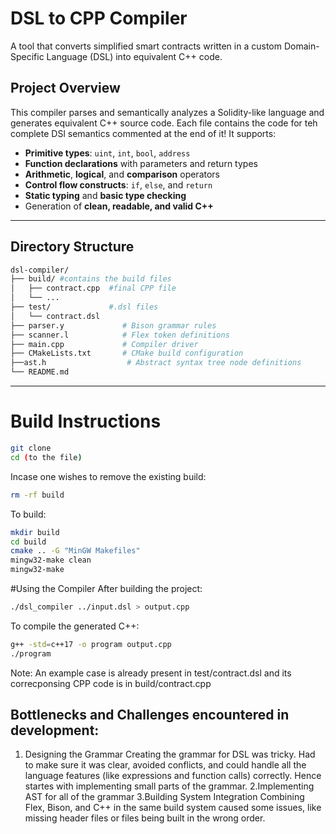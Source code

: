 # DSL to CPP Compiler 

A tool that converts simplified smart contracts written in a custom Domain-Specific Language (DSL) into equivalent C++ code.

## Project Overview

This compiler parses and semantically analyzes a Solidity-like language and generates equivalent C++ source code. 
Each file contains the code for teh complete DSl semantics commented at the end of it!
It supports:

- **Primitive types**: `uint`, `int`, `bool`, `address`
- **Function declarations** with parameters and return types
- **Arithmetic**, **logical**, and **comparison** operators
- **Control flow constructs**: `if`, `else`, and `return`
- **Static typing** and **basic type checking**
- Generation of **clean, readable, and valid C++**

---
## Directory Structure
```bash
dsl-compiler/
├── build/ #contains the build files                
│   ├── contract.cpp  #final CPP file
│   └── ...
├── test/             #.dsl files
│   └── contract.dsl
├── parser.y             # Bison grammar rules
├── scanner.l            # Flex token definitions
├── main.cpp             # Compiler driver
├── CMakeLists.txt       # CMake build configuration
├──ast.h                  # Abstract syntax tree node definitions
└── README.md
```
---
# Build Instructions
```bash
git clone 
cd (to the file)
```
Incase one wishes to remove the existing build:
```bash
rm -rf build
```
To build:
```bash
mkdir build 
cd build
cmake .. -G "MinGW Makefiles"
mingw32-make clean
mingw32-make
```

#Using the Compiler
After building the project:
```bash
./dsl_compiler ../input.dsl > output.cpp
```
To compile the generated C++:
```bash
g++ -std=c++17 -o program output.cpp
./program
```

Note: An example case is already present in  test/contract.dsl and its correcponsing CPP code is in build/contract.cpp

## Bottlenecks and Challenges encountered in development:
1. Designing the Grammar
Creating the grammar for DSL was tricky.
Had to make sure it was clear, avoided conflicts, and could handle all the language features (like expressions and function calls) correctly.
Hence startes with implementing small parts of the grammar.
2.Implementing AST for all of the grammar
3.Building System Integration
Combining Flex, Bison, and C++ in the same build system caused some issues, like missing header files or files being built in the wrong order.


